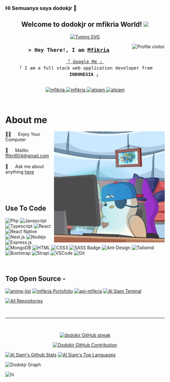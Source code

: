 ### Hi Semuanya saya dodokjr 👋

<h2 align="center">
  Welcome to dodokjr or mfikria World!
  <img src="https://media.giphy.com/media/hvRJCLFzcasrR4ia7z/giphy.gif" width="28">
</h2>


<p align="center">
  <a href="https://github.com/dodokjr"><img src="https://readme-typing-svg.herokuapp.com?font=open+Sans&weight=100&size=22&pause=1000&color=ABB6F9&center=true&multiline=true&random=false&width=635&height=100&lines=this+is+me%2C+a+programmer;and+I'm+still+learning+about+programming+;I+also+like+games%2C+photographers%2C+and+brewing+coffee" alt="Typing SVG"></a>
</p>



<img align="right" src="https://komarev.com/ghpvc/?username=dodokjr&label=Visitors&color=2836F0&style=flat" alt="Profile visitor" />



<!-- Intro  -->
<h3 align="center">
        <samp>&gt; Hey There!, I am
                <b><a target="_blank" href="https://mfikria.vercel.app">Mfikria</a></b>
        </samp>
</h3>


<p align="center"> 
  <samp>
    <a href="https://www.google.com/search?q=dodokjr">「 Google Me 」</a>
    <br>
    「 I am a full stack web application developer from <b>INDONESIA</b> 」
    <br>
    <br>
  </samp>
</p>

<p align="center">
 <a href="https://mfikria.vercel.app" target="blank">
  <img src="https://img.shields.io/badge/Website-67054C?style=for-the-badge&logo=medium&logoColor=white" alt="mfikria" />
 </a>
 <a href="https://www.linkedin.com/in/muhammad-fikri-ardiyansah/" target="_blank">
  <img src="https://img.shields.io/badge/LinkedIn-0077B5?style=for-the-badge&logo=linkedin&logoColor=white" alt="mfikria"/>
 </a>
 <a href="https://instagram.com/fkri__17" target="_blank">
  <img src="https://img.shields.io/badge/Instagram-fe4164?style=for-the-badge&logo=instagram&logoColor=white" alt="alsiam" />
 </a> 
 <a href="https://www.facebook.com/muhammad.f.ardiyansah.16/" target="_blank">
  <img src="https://img.shields.io/badge/Facebook-20BEFF?&style=for-the-badge&logo=facebook&logoColor=white" alt="alsiam"  />
  </a> 
</p>
<br />

<!-- About Section -->
 # About me
 
<p>
 <img align="right" width="350" src="giphy.gif" alt="giphy gif" />
  
 👨‍💻 &emsp; Enjoy Your Computer <br/><br/>
 📧 &emsp; Mailto: <a href="mailto:ffikri604@gmail.com">ffikri604@gmail.com</a><br/><br/>
 💬 &emsp; Ask me about anything [here](https://github.com/dodokjr/dodokjr/issues)

</p>

<br/>
<br/>
<br/>

## Use To Code

![Php](https://img.shields.io/badge/php-484C89?style=for-the-badge&labelColor=black&logo=php&logoColor=484C89)
![Javascript](https://img.shields.io/badge/Javascript-F0DB4F?style=for-the-badge&labelColor=black&logo=javascript&logoColor=F0DB4F)
![Typescript](https://img.shields.io/badge/Typescript-007acc?style=for-the-badge&labelColor=black&logo=typescript&logoColor=007acc)
![React](https://img.shields.io/badge/-React-61DBFB?style=for-the-badge&labelColor=black&logo=react&logoColor=61DBFB)
![React Native](https://img.shields.io/badge/React_Native-20232A?style=for-the-badge&logo=react&logoColor=61DAFB)
![Next.js](https://img.shields.io/badge/next.js-000000?style=for-the-badge&logo=nextdotjs&logoColor=white)
![Nodejs](https://img.shields.io/badge/Nodejs-3C873A?style=for-the-badge&labelColor=black&logo=node.js&logoColor=3C873A)
![Express.js](https://img.shields.io/badge/Express.js-000000?style=for-the-badge&logo=express&logoColor=white)
![MongoDB](https://img.shields.io/badge/MongoDB-4EA94B?style=for-the-badge&logo=mongodb&logoColor=white)
![HTML](https://img.shields.io/badge/HTML5-E34F26?style=for-the-badge&logo=html5&logoColor=white)
![CSS3](https://img.shields.io/badge/CSS3-1572B6?style=for-the-badge&logo=css3&logoColor=white)
![SASS Badge](https://img.shields.io/badge/Sass-CC6699?style=for-the-badge&logo=sass&logoColor=white)
![Ant-Design](https://img.shields.io/badge/AntDesign-0170FE?style=for-the-badge&logo=antdesign&logoColor=white)
![Tailwind](https://img.shields.io/badge/Tailwind_CSS-092749?style=for-the-badge&logo=tailwindcss&logoColor=06B6D4&labelColor=000000)
![Bootstrap](https://img.shields.io/badge/Bootstrap-563D7C?style=for-the-badge&logo=bootstrap&logoColor=white)
![Strapi](https://img.shields.io/badge/strapi-2E7EEA?style=for-the-badge&logo=strapi&logoColor=white)
![VSCode](https://img.shields.io/badge/Visual_Studio-0078d7?style=for-the-badge&logo=visual%20studio&logoColor=white)
![Git](https://img.shields.io/badge/Git-F05032?style=for-the-badge&logo=git&logoColor=white)

<br/>

## Top Open Source -
[![anime-list](https://github-readme-stats.vercel.app/api/pin/?username=dodokjr&repo=anime-list&border_color=00083B&bg_color=00083B&title_color=ffff&icon_color=ffff)](https://github.com/dodokjr/anime-list)
[![mfikria Portofolio](https://github-readme-stats.vercel.app/api/pin/?username=dodokjr&repo=mfikria&border_color=00083B&bg_color=00083B&title_color=ffff&icon_color=ffff)](https://github.com/dodokjr/mfikria)
[![api-mfikria](https://github-readme-stats.vercel.app/api/pin/?username=dodokjr&repo=api-mfikria&border_color=00083B&bg_color=00083B&title_color=ffff&icon_color=ffff)](https://github.com/dodokjr/api-mfikria)
[![Al Siam Teminal](https://github-readme-stats.vercel.app/api/pin/?username=dodokjr&repo=gabut-1&border_color=00083B&bg_color=00083B&title_color=ffff&icon_color=ffff)](https://github.com/dodokjr/gabut-1)

<p align="left">
  <a href="https://github.com/dodokjr?tab=repositories" target="_blank"><img alt="All Repositories" title="All Repositories" src="https://img.shields.io/badge/-All%20Repos-2A33A5?style=for-the-badge&logo=koding&logoColor=white"/></a>
</p>

<br/>
<hr/>
<br/>

<p align="center">
  <a href="https://github.com/dodokjr">
    <img src="https://github-readme-streak-stats.herokuapp.com?user=dodokjr&theme=tokyonight&hide_border=true&border_radius=5&mode=weekly" alt="dodokjr GitHub streak"/>
  </a>
</p>

<p align="center">
  <a href="https://github.com/dodokjr">
    <img src="http://github-profile-summary-cards.vercel.app/api/cards/profile-details?username=dodokjr&theme=aura" alt="Dodokjr GitHub Contribution"/>
  </a>
</p>

<a> 
    <a href="https://github.com/dodokjr"><img alt="Al Siam's Github Stats" src="https://denvercoder1-github-readme-stats.vercel.app/api?username=dodokjr&show_icons=true&count_private=true&theme=react&border_color=00083B&bg_color=00083B&title_color=DAD0FEF&icon_color=F5E572" height="192px" width="49.5%"/></a>
  <a href="https://github.com/dodokjr"><img alt="Al Siam's Top Languages" src="https://denvercoder1-github-readme-stats.vercel.app/api/top-langs/?username=dodokjr&langs_count=8&layout=compact&theme=react&border_color=00083B&bg_color=00083B&title_color=DAD0FEF&icon_color=F5E572" height="192px" width="49.5%"/></a>
  <br/>
</a>


![Dodokjr Graph](https://github-readme-activity-graph.vercel.app/graph?username=dodokjr&custom_title=Dodokjr%27s%20GitHub%20Activity%20Graph&bg_color=00083B&color=6E49F5&line=6E49F5&point=6E49F5&area_color=0000&title_color=DAD0FE&area=true)


<img src="https://media.giphy.com/media/4QxQgWZHbeYwM/giphy.gif" alt="hi"/>
